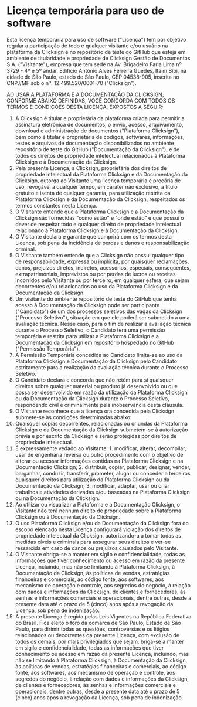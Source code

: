 Licença temporária para uso de software
=======================================

Esta licença temporária para uso de software ("Licença") tem por objetivo regular a participação de todo e qualquer visitante e/ou usuário na plataforma da Clicksign e no repositório de teste do GitHub que esteja em ambiente de titularidade e propriedade de Clicksign Gestão de Documentos S.A. ("Visitante"), empresa que tem sede na Av. Brigadeiro Faria Lima nº 3729 - 4º e 5º andar, Edifício Antônio Alves Ferreira Guedes, Itaim Bibi, na cidade de São Paulo, estado de São Paulo, CEP 04538-905, inscrita no CNPJ/MF sob o nº. 12.499.520/0001-70 ("Clicksign”).

AO USAR A PLATAFORMA E A DOCUMENTAÇÃO DA CLICKSIGN, CONFORME ABAIXO DEFINIDAS, VOCÊ CONCORDA COM TODOS OS TERMOS E CONDIÇÕES DESTA LICENÇA, EXPOSTOS A SEGUIR:

1. A Clicksign é titular e proprietária da plataforma criada para permitir a assinatura eletrônica de documentos, o envio, acesso, arquivamento, download e administração de documentos ("Plataforma Clicksign"), bem como é titular e proprietária de códigos, softwares, informações, testes e arquivos de documentação disponibilizados no ambiente repositório de teste do GitHub ("Documentação da Clicksign"), e de todos os direitos de propriedade intelectual relacionados à Plataforma Clicksign e à Documentação da Clicksign.
2. Pela presente Licença, a Clicksign, proprietária dos direitos de propriedade intelectual da Plataforma Clicksign e da Documentação da Clicksign, outorga ao Visitante uma licença temporária e precária de uso, revogável a qualquer tempo, em caráter não exclusivo, a título gratuito e isenta de qualquer garantia, para utilização restrita da Plataforma Clicksign e da Documentação da Clicksign, respeitados os termos constantes nesta Licença.
3. O Visitante entende que a Plataforma Clicksign e a Documentação da Clicksign são fornecidas "como estão" e "onde estão" e que possui o dever de respeitar todo e qualquer direito de propriedade intelectual relacionado à Plataforma Clicksign e à Documentação da Clicksign.
4. O Visitante declara e garante que cumprirá com os termos desta Licença, sob pena da incidência de perdas e danos e responsabilização criminal.
5. O Visitante também entende que a Clicksign não possui qualquer tipo de responsabilidade, expressa ou implícita, por quaisquer reclamações, danos, prejuízos diretos, indiretos, acessórios, especiais, consequentes, extrapatrimoniais, imprevistos ou por perdas de lucros ou receitas, incorridos pelo Visitante ou por terceiro, em qualquer esfera, que sejam decorrentes e/ou relacionados ao uso da Plataforma Clicksign e da Documentação da Clicksign. 
6. Um visitante do ambiente repositório de teste do GitHub que tenha acesso à Documentação da Clicksign  pode ser participante ("Candidato") de um dos processos seletivos das vagas da Clicksign ("Processo Seletivo"), situação em que ele poderá ser submetido a uma avaliação técnica. Nesse caso, para o fim de realizar a avaliação técnica durante o Processo Seletivo, o Candidato terá uma permissão temporária e restrita para utilizar a Plataforma Clicksign e a Documentação da Clicksign em repositório hospedado no GitHub ("Permissão Temporária").
  1. A Permissão Temporária concedida ao Candidato limita-se ao uso da Plataforma Clicksign e Documentação da Clicksign pelo Candidato estritamente para a realização da avaliação técnica durante o Processo Seletivo.
  2. O Candidato declara e concorda que não retém para si quaisquer direitos sobre qualquer material ou produto já desenvolvido ou que possa ser desenvolvido em razão da utilização da Plataforma Clicksign ou da Documentação da Clicksign durante o Processo Seletivo, respondendo civil e criminalmente pela inobservância desta cláusula.
7. O Visitante reconhece que a licença ora concedida pela Clicksign submete-se às condições determinadas abaixo:
  1. Quaisquer cópias decorrentes, relacionadas ou oriundas da Plataforma Clicksign e da Documentação da Clicksign submetem-se à autorização prévia e por escrito da Clicksign e serão protegidas por direitos de propriedade intelectual.
  2. É expressamente vedado ao Visitante:
    1. modificar, alterar, decompilar, usar de engenharia reversa ou outro procedimento com o objetivo de alterar ou acessar informações contidas na Plataforma Clicksign e na Documentação Clicksign;
    2. distribuir, copiar, publicar, designar, vender, barganhar, conduzir, transferir, prometer, alugar ou conceder a terceiros quaisquer direitos para utilização da Plataforma Clicksign ou da Documentação da Clicksign;
    3. modificar, adaptar, usar ou criar trabalhos e atividades derivadas e/ou baseadas na Plataforma Clicksign ou na Documentação da Clicksign.
  3. Ao utilizar ou visualizar a Plataforma e a Documentação Clicksign, o Visitante não terá nenhum direito de propriedade sobre a Plataforma Clicksign ou à Documentação da Clicksign.
8. O uso Plataforma Clicksign e/ou da Documentação da Clicksign fora do escopo elencado nesta Licença configurará violação dos direitos de propriedade intelectual da Clicksign, autorizando-a a tomar todas as medidas cíveis e criminais para assegurar seus direitos e ver-se ressarcida em caso de danos ou prejuízos causados pelo Visitante.
9. O Visitante obriga-se a manter em sigilo e confidencialidade, todas as informações que tiver conhecimento ou acesso em razão da presente Licença, incluindo, mas não se limitando à Plataforma Clicksign, à Documentação da Clicksign, às políticas de vendas, estratégias financeiras e comerciais, ao código fonte, aos softwares, aos mecanismo de operação e controle, aos segredos do negócio, à relação com dados e informações da Clicksign, de clientes e fornecedores, às senhas e informações comerciais e operacionais, dentre outras, desde a presente data até o prazo de 5 (cinco) anos após a revogação da Licença, sob pena de indenização.
10. A presente Licença é regida pelas Leis Vigentes na República Federativa do Brasil. Fica eleito o foro da comarca de São Paulo, Estado de São Paulo, para dirimir todas as questões, controvérsias e os litígios relacionados ou decorrentes da presente Licença, com exclusão de todos os demais, por mais privilegiados que sejam.
briga-se a manter em sigilo e confidencialidade, todas as informações que tiver conhecimento ou acesso em razão da presente Licença, incluindo, mas não se limitando à Plataforma Clicksign, à Documentação da Clicksign, às políticas de vendas, estratégias financeiras e comerciais, ao código fonte, aos softwares, aos mecanismo de operação e controle, aos segredos do negócio, à relação com dados e informações da Clicksign, de clientes e fornecedores, às senhas e informações comerciais e operacionais, dentre outras, desde a presente data até o prazo de 5 (cinco) anos após a revogação da Licença, sob pena de indenização.

